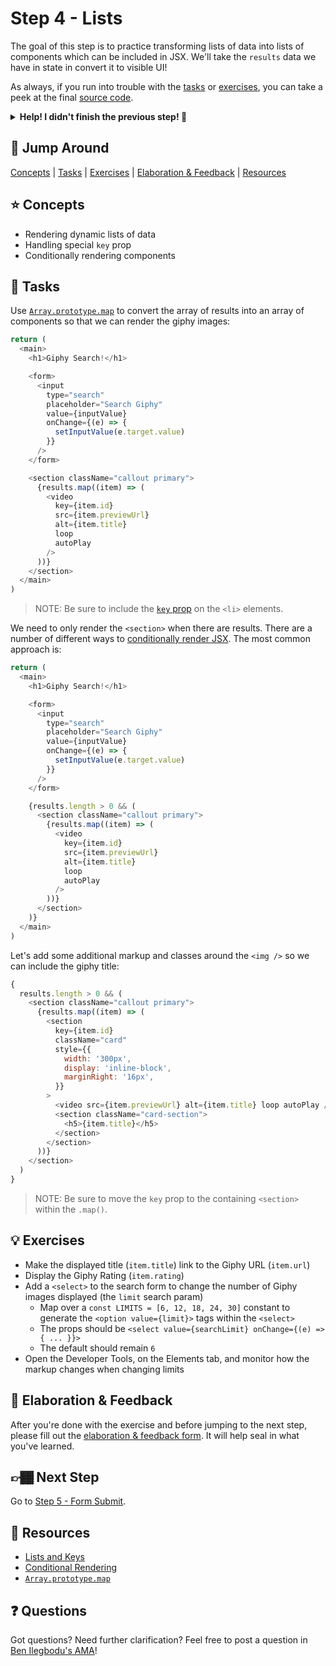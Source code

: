 # Step 4 - Lists

The goal of this step is to practice transforming lists of data into lists of components which can be included in JSX. We'll take the `results` data we have in state in convert it to visible UI!

As always, if you run into trouble with the [tasks](#tasks) or [exercises](#exercises), you can take a peek at the final [source code](./).

<details>
  <summary><b>Help! I didn't finish the previous step! 🚨</b></summary>

If you didn't successfully complete the previous step, you can jump right in by copying the step.

Complete the [setup instructions](../../README.md#setup) if you have not yet followed them.

Re-run the setup script, but use the previous step as a starting point:

```sh
npm run setup -- src/03-api
```

Restart the app:

```sh
npm start
```

After some initial compiling, a new browser window should open up at http://localhost:3000/, and you should be able to continue on with the tasks below.

</details>

## 🐇 Jump Around

[Concepts](#-concepts) | [Tasks](#-tasks) | [Exercises](#-exercises) | [Elaboration & Feedback](#-elaboration--feedback) | [Resources](#-resources)

## ⭐ Concepts

- Rendering dynamic lists of data
- Handling special `key` prop
- Conditionally rendering components

## 📝 Tasks

Use [`Array.prototype.map`](https://developer.mozilla.org/en-US/docs/Web/JavaScript/Reference/Global_Objects/Array/map) to convert the array of results into an array of components so that we can render the giphy images:

```js
return (
  <main>
    <h1>Giphy Search!</h1>

    <form>
      <input
        type="search"
        placeholder="Search Giphy"
        value={inputValue}
        onChange={(e) => {
          setInputValue(e.target.value)
        }}
      />
    </form>

    <section className="callout primary">
      {results.map((item) => (
        <video
          key={item.id}
          src={item.previewUrl}
          alt={item.title}
          loop
          autoPlay
        />
      ))}
    </section>
  </main>
)
```

> NOTE: Be sure to include the [`key` prop](https://reactjs.org/docs/lists-and-keys.html) on the `<li>` elements.

We need to only render the `<section>` when there are results. There are a number of different ways to [conditionally render JSX](https://reactjs.org/docs/conditional-rendering.html). The most common approach is:

```js
return (
  <main>
    <h1>Giphy Search!</h1>

    <form>
      <input
        type="search"
        placeholder="Search Giphy"
        value={inputValue}
        onChange={(e) => {
          setInputValue(e.target.value)
        }}
      />
    </form>

    {results.length > 0 && (
      <section className="callout primary">
        {results.map((item) => (
          <video
            key={item.id}
            src={item.previewUrl}
            alt={item.title}
            loop
            autoPlay
          />
        ))}
      </section>
    )}
  </main>
)
```

Let's add some additional markup and classes around the `<img />` so we can include the giphy title:

```js
{
  results.length > 0 && (
    <section className="callout primary">
      {results.map((item) => (
        <section
          key={item.id}
          className="card"
          style={{
            width: '300px',
            display: 'inline-block',
            marginRight: '16px',
          }}
        >
          <video src={item.previewUrl} alt={item.title} loop autoPlay />
          <section className="card-section">
            <h5>{item.title}</h5>
          </section>
        </section>
      ))}
    </section>
  )
}
```

> NOTE: Be sure to move the `key` prop to the containing `<section>` within the `.map()`.

## 💡 Exercises

- Make the displayed title (`item.title`) link to the Giphy URL (`item.url`)
- Display the Giphy Rating (`item.rating`)
- Add a `<select>` to the search form to change the number of Giphy images displayed (the `limit` search param)
  - Map over a `const LIMITS = [6, 12, 18, 24, 30]` constant to generate the `<option value={limit}>` tags within the `<select>`
  - The props should be `<select value={searchLimit} onChange={(e) => { ... }}>`
  - The default should remain `6`
- Open the Developer Tools, on the Elements tab, and monitor how the markup changes when changing limits

## 🧠 Elaboration & Feedback

After you're done with the exercise and before jumping to the next step, please fill out the [elaboration & feedback form](https://docs.google.com/forms/d/e/1FAIpQLScRocWvtbrl4XmT5_NRiE8bSK3CMZil-ZQByBAt8lpsurcRmw/viewform?usp=pp_url&entry.1671251225=React+FUNdamentals+Workshop&entry.1984987236=Step+4+-+Lists). It will help seal in what you've learned.

## 👉🏾 Next Step

Go to [Step 5 - Form Submit](../05-form-submit/).

## 📕 Resources

- [Lists and Keys](https://reactjs.org/docs/lists-and-keys.html)
- [Conditional Rendering](https://reactjs.org/docs/conditional-rendering.html)
- [`Array.prototype.map`](https://developer.mozilla.org/en-US/docs/Web/JavaScript/Reference/Global_Objects/Array/map)

## ❓ Questions

Got questions? Need further clarification? Feel free to post a question in [Ben Ilegbodu's AMA](http://www.benmvp.com/ama/)!
